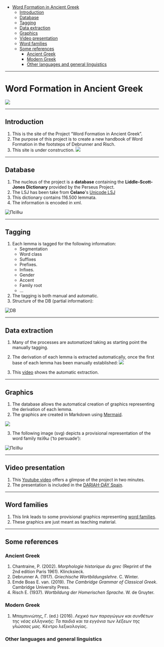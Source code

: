 

- [Word Formation in Ancient Greek](#word-formation-in-ancient-greek)
  - [Introduction](#introduction)
  - [Database](#database)
  - [Tagging](#tagging)
  - [Data extraction](#data-extraction)
  - [Graphics](#graphics)
  - [Video presentation](#video-presentation)
  - [Word families](#word-families)
  - [Some references](#some-references)
    - [Ancient Greek](#ancient-greek)
    - [Modern Greek](#modern-greek)
    - [Other languages and general linguistics](#other-languages-and-general-linguistics)

---

# Word Formation in Ancient Greek
![](Images/Classic_Tree_02.jpeg)

---
## Introduction

1. This is the site of the Project “Word Formation in Ancient Greek”.
2. The purpose of this project is to create a new handbook of Word Formation in the footsteps of Debrunner and Risch.
3. This site is under construction.
![](Images/Site_under_construction_02.png) 

---
## Database

1. The nucleus of the project is a **database** containing the **Liddle-Scott-Jones Dictionary** provided by the Perseus Project. 
2. The LSJ has been take from **Celano**'s  [Unicode LSJ](https://github.com/gcelano/LSJ_GreekUnicode)
3. This dictionary contains 116.500 lemmata.
4. The information is encoded in xml.
   
![Πείθω](Images/DataBase_XML.png)

---
## Tagging

1. Each lemma is tagged for the following information:
    - Segmentation
    - Word class
    - Suffixes
    - Prefixes.
    - Infixes.
    - Gender
    - Accent
    - Family root
    - ...
2. The tagging is both manual and automatic.
3. Structure of the DB (partial information):
   
![DB](Images/DB_Structure.png)

---
## Data extraction

1. Many of the processes are automatized taking as starting point the manually tagging.
2. The derivation of each lemma is extracted automatically, once the first base of each lemma has been manually established:
![](Images/Extraction.png)

3. This [vídeo](https://youtu.be/Sstu_yzQYnk) shows the automatic extraction.

---

## Graphics

1. The database allows the automatical creation of graphics representing the derivation of each lemma.
2. The graphics are created in Markdown using [Mermaid](https://mermaid.js.org). 

![](Images/Mermaid.png)

3. The following image (svg) depicts a provisional representation of the word family πείθω (‘to persuade’):

![Πείθω](Images/Peitho_Colores_02.svg)

---

## Video presentation

1. This [Youtube video](https://youtu.be/Akyy7MvAdGc) offers a glimpse of the project in two minutes.
2. The presentation is included in the [DARIAH-DAY Spain](https://youtu.be/ua5DDvd5MUI?t=5415).

---

## Word families

1. This link leads to some provisional graphics representing [word families](Word_Families.md).
2. These graphics are just meant as teaching material.

---
## Some references

### Ancient Greek

1. Chantraine, P. (2002). *Morphologie historique du grec* (Reprint of the 2nd edition Paris 1961). Klincksieck.
1. Debrunner A. (1917). *Griechische Wortbildungslehre*. C. Winter.
2. Emde Boas E. van. (2019). *The Cambridge Grammar of Classical Greek*. Cambridge University Press.
3. Risch E. (1937). *Wortbildung der Homerischen Sprache*. W. de Gruyter.

### Modern Greek

1. Μπαμπινιώτης, Γ. (ed.) (2016). *Λεχικό των παραγώγων και συνθέτων της νέας ελληνικής: Τα παιδιά και τα εγγόνια των λέξεων της γλώσσας μας*. Κέντρο λεξικολογίας.

### Other languages and general linguistics

